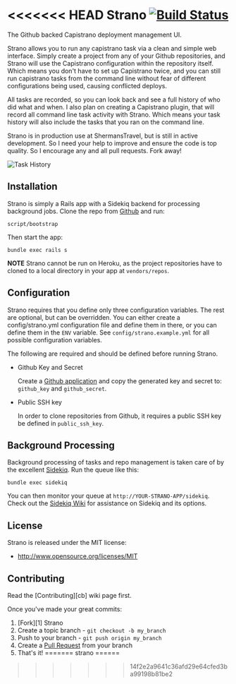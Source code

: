 <<<<<<< HEAD
Strano [![Build Status](https://secure.travis-ci.org/joelmoss/strano.png?branch=master)](https://travis-ci.org/joelmoss/strano)
======

The Github backed Capistrano deployment management UI.

Strano allows you to run any capistrano task via a clean and simple web interface. Simply create a project from any of your Github repositories, and Strano will use the Capistrano configuration within the repository itself. Which means you don't have to set up Capistrano twice, and you can still run capistrano tasks from the
command line without fear of different configurations being used, causing conflicted deploys.

All tasks are recorded, so you can look back and see a full history of who did what and when. I also plan on creating a Capistrano plugin, that will record all command line task activity with Strano. Which means your task history will also include the tasks that you ran on the command line.

Strano is in production use at ShermansTravel, but is still in active development. So I need your help to improve and ensure the code is top quality. So I encourage any and all pull requests. Fork away!

![Task History](https://img.skitch.com/20120119-rk61yn6u4gt73s9kic829513py.jpg)

Installation
------------

Strano is simply a Rails app with a Sidekiq backend for processing background jobs. Clone the repo from [Github](https://github.com/joelmoss/strano) and run:

    script/bootstrap

Then start the app:

    bundle exec rails s

**NOTE** Strano cannot be run on Heroku, as the project repositories have to cloned to a local directory in your app at `vendors/repos`.


Configuration
-------------

Strano requires that you define only three configuration variables. The rest are optional, but can be overridden. You can either create a config/strano.yml configuration file and define them in there, or you can define them in the `ENV` variable. See `config/strano.example.yml` for all possible configuration variables.

The following are required and should be defined before running Strano.

- Github Key and Secret

  Create a [Github application](https://github.com/settings/applications) and copy the generated key and secret to: `github_key` and `github_secret`.

- Public SSH key

  In order to clone repositories from Github, it requires a public SSH key be defined in `public_ssh_key`.


Background Processing
---------------------

Background processing of tasks and repo management is taken care of by the excellent [Sidekiq](https://github.com/mperham/sidekiq). Run
the queue like this:

    bundle exec sidekiq

You can then monitor your queue at `http://YOUR-STRANO-APP/sidekiq`. Check out the [Sidekiq Wiki](https://github.com/mperham/sidekiq/wiki) for assistance on Sidekiq and its options.


License
-------

Strano is released under the MIT license:

* http://www.opensource.org/licenses/MIT


Contributing
------------

Read the [Contributing][cb] wiki page first.

Once you've made your great commits:

1. [Fork][1] Strano
2. Create a topic branch - `git checkout -b my_branch`
3. Push to your branch - `git push origin my_branch`
4. Create a [Pull Request](http://help.github.com/pull-requests/) from your branch
5. That's it!
=======
strano
======
>>>>>>> 14f2e2a9641c36afd29e64cfed3ba99198b81be2
